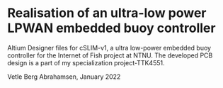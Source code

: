 # Realisation of an ultra-low power LPWAN embedded buoy controller

Altium Designer files for cSLIM-v1, a ultra low-power embedded buoy controller for the Internet of Fish project at NTNU.
The developed PCB design is a part of my specialization project-TTK4551. 


Vetle Berg Abrahamsen, January 2022
